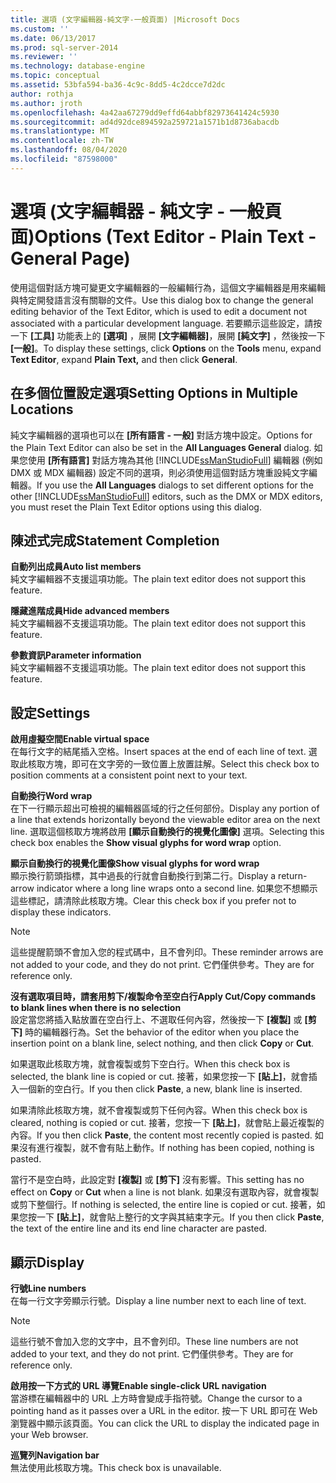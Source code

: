 ```yaml
---
title: 選項 (文字編輯器-純文字-一般頁面) |Microsoft Docs
ms.custom: ''
ms.date: 06/13/2017
ms.prod: sql-server-2014
ms.reviewer: ''
ms.technology: database-engine
ms.topic: conceptual
ms.assetid: 53bfa594-ba36-4c9c-8dd5-4c2dcce7d2dc
author: rothja
ms.author: jroth
ms.openlocfilehash: 4a42aa67279dd9effd64abbf82973641424c5930
ms.sourcegitcommit: ad4d92dce894592a259721a1571b1d8736abacdb
ms.translationtype: MT
ms.contentlocale: zh-TW
ms.lasthandoff: 08/04/2020
ms.locfileid: "87598000"
---
```

# <a name="options-text-editor---plain-text---general-page"></a><span data-ttu-id="00177-102">選項 (文字編輯器 - 純文字 - 一般頁面)</span><span class="sxs-lookup"><span data-stu-id="00177-102">Options (Text Editor - Plain Text - General Page)</span></span>
  <span data-ttu-id="00177-103">使用這個對話方塊可變更文字編輯器的一般編輯行為，這個文字編輯器是用來編輯與特定開發語言沒有關聯的文件。</span><span class="sxs-lookup"><span data-stu-id="00177-103">Use this dialog box to change the general editing behavior of the Text Editor, which is used to edit a document not associated with a particular development language.</span></span> <span data-ttu-id="00177-104">若要顯示這些設定，請按一下 **[工具]** 功能表上的 **[選項]** ，展開 **[文字編輯器]**，展開 **[純文字]** ，然後按一下 **[一般]**。</span><span class="sxs-lookup"><span data-stu-id="00177-104">To display these settings, click **Options** on the **Tools** menu, expand **Text Editor**, expand **Plain Text,** and then click **General**.</span></span>  
  
## <a name="setting-options-in-multiple-locations"></a><span data-ttu-id="00177-105">在多個位置設定選項</span><span class="sxs-lookup"><span data-stu-id="00177-105">Setting Options in Multiple Locations</span></span>  
 <span data-ttu-id="00177-106">純文字編輯器的選項也可以在 **[所有語言 - 一般]** 對話方塊中設定。</span><span class="sxs-lookup"><span data-stu-id="00177-106">Options for the Plain Text Editor can also be set in the **All Languages General** dialog.</span></span> <span data-ttu-id="00177-107">如果您使用 **[所有語言]** 對話方塊為其他 [!INCLUDE[ssManStudioFull](../includes/ssmanstudiofull-md.md)] 編輯器 (例如 DMX 或 MDX 編輯器) 設定不同的選項，則必須使用這個對話方塊重設純文字編輯器。</span><span class="sxs-lookup"><span data-stu-id="00177-107">If you use the **All Languages** dialogs to set different options for the other [!INCLUDE[ssManStudioFull](../includes/ssmanstudiofull-md.md)] editors, such as the DMX or MDX editors, you must reset the Plain Text Editor options using this dialog.</span></span>  
  
## <a name="statement-completion"></a><span data-ttu-id="00177-108">陳述式完成</span><span class="sxs-lookup"><span data-stu-id="00177-108">Statement Completion</span></span>  
 <span data-ttu-id="00177-109">**自動列出成員**</span><span class="sxs-lookup"><span data-stu-id="00177-109">**Auto list members**</span></span>  
 <span data-ttu-id="00177-110">純文字編輯器不支援這項功能。</span><span class="sxs-lookup"><span data-stu-id="00177-110">The plain text editor does not support this feature.</span></span>  
  
 <span data-ttu-id="00177-111">**隱藏進階成員**</span><span class="sxs-lookup"><span data-stu-id="00177-111">**Hide advanced members**</span></span>  
 <span data-ttu-id="00177-112">純文字編輯器不支援這項功能。</span><span class="sxs-lookup"><span data-stu-id="00177-112">The plain text editor does not support this feature.</span></span>  
  
 <span data-ttu-id="00177-113">**參數資訊**</span><span class="sxs-lookup"><span data-stu-id="00177-113">**Parameter information**</span></span>  
 <span data-ttu-id="00177-114">純文字編輯器不支援這項功能。</span><span class="sxs-lookup"><span data-stu-id="00177-114">The plain text editor does not support this feature.</span></span>  
  
## <a name="settings"></a><span data-ttu-id="00177-115">設定</span><span class="sxs-lookup"><span data-stu-id="00177-115">Settings</span></span>  
 <span data-ttu-id="00177-116">**啟用虛擬空間**</span><span class="sxs-lookup"><span data-stu-id="00177-116">**Enable virtual space**</span></span>  
 <span data-ttu-id="00177-117">在每行文字的結尾插入空格。</span><span class="sxs-lookup"><span data-stu-id="00177-117">Insert spaces at the end of each line of text.</span></span> <span data-ttu-id="00177-118">選取此核取方塊，即可在文字旁的一致位置上放置註解。</span><span class="sxs-lookup"><span data-stu-id="00177-118">Select this check box to position comments at a consistent point next to your text.</span></span>  
  
 <span data-ttu-id="00177-119">**自動換行**</span><span class="sxs-lookup"><span data-stu-id="00177-119">**Word wrap**</span></span>  
 <span data-ttu-id="00177-120">在下一行顯示超出可檢視的編輯器區域的行之任何部份。</span><span class="sxs-lookup"><span data-stu-id="00177-120">Display any portion of a line that extends horizontally beyond the viewable editor area on the next line.</span></span> <span data-ttu-id="00177-121">選取這個核取方塊將啟用 **[顯示自動換行的視覺化圖像]** 選項。</span><span class="sxs-lookup"><span data-stu-id="00177-121">Selecting this check box enables the **Show visual glyphs for word wrap** option.</span></span>  
  
 <span data-ttu-id="00177-122">**顯示自動換行的視覺化圖像**</span><span class="sxs-lookup"><span data-stu-id="00177-122">**Show visual glyphs for word wrap**</span></span>  
 <span data-ttu-id="00177-123">顯示換行箭頭指標，其中過長的行就會自動換行到第二行。</span><span class="sxs-lookup"><span data-stu-id="00177-123">Display a return-arrow indicator where a long line wraps onto a second line.</span></span> <span data-ttu-id="00177-124">如果您不想顯示這些標記，請清除此核取方塊。</span><span class="sxs-lookup"><span data-stu-id="00177-124">Clear this check box if you prefer not to display these indicators.</span></span>  
  
> [!NOTE]  
>  <span data-ttu-id="00177-125">這些提醒箭頭不會加入您的程式碼中，且不會列印。</span><span class="sxs-lookup"><span data-stu-id="00177-125">These reminder arrows are not added to your code, and they do not print.</span></span> <span data-ttu-id="00177-126">它們僅供參考。</span><span class="sxs-lookup"><span data-stu-id="00177-126">They are for reference only.</span></span>  
  
 <span data-ttu-id="00177-127">**沒有選取項目時，請套用剪下/複製命令至空白行**</span><span class="sxs-lookup"><span data-stu-id="00177-127">**Apply Cut/Copy commands to blank lines when there is no selection**</span></span>  
 <span data-ttu-id="00177-128">設定當您將插入點放置在空白行上、不選取任何內容，然後按一下 **[複製]** 或 **[剪下]** 時的編輯器行為。</span><span class="sxs-lookup"><span data-stu-id="00177-128">Set the behavior of the editor when you place the insertion point on a blank line, select nothing, and then click **Copy** or **Cut**.</span></span>  
  
 <span data-ttu-id="00177-129">如果選取此核取方塊，就會複製或剪下空白行。</span><span class="sxs-lookup"><span data-stu-id="00177-129">When this check box is selected, the blank line is copied or cut.</span></span> <span data-ttu-id="00177-130">接著，如果您按一下 **[貼上]**，就會插入一個新的空白行。</span><span class="sxs-lookup"><span data-stu-id="00177-130">If you then click **Paste**, a new, blank line is inserted.</span></span>  
  
 <span data-ttu-id="00177-131">如果清除此核取方塊，就不會複製或剪下任何內容。</span><span class="sxs-lookup"><span data-stu-id="00177-131">When this check box is cleared, nothing is copied or cut.</span></span> <span data-ttu-id="00177-132">接著，您按一下 **[貼上]**，就會貼上最近複製的內容。</span><span class="sxs-lookup"><span data-stu-id="00177-132">If you then click **Paste**, the content most recently copied is pasted.</span></span> <span data-ttu-id="00177-133">如果沒有進行複製，就不會有貼上動作。</span><span class="sxs-lookup"><span data-stu-id="00177-133">If nothing has been copied, nothing is pasted.</span></span>  
  
 <span data-ttu-id="00177-134">當行不是空白時，此設定對 **[複製]** 或 **[剪下]** 沒有影響。</span><span class="sxs-lookup"><span data-stu-id="00177-134">This setting has no effect on **Copy** or **Cut** when a line is not blank.</span></span> <span data-ttu-id="00177-135">如果沒有選取內容，就會複製或剪下整個行。</span><span class="sxs-lookup"><span data-stu-id="00177-135">If nothing is selected, the entire line is copied or cut.</span></span> <span data-ttu-id="00177-136">接著，如果您按一下 **[貼上]**，就會貼上整行的文字與其結束字元。</span><span class="sxs-lookup"><span data-stu-id="00177-136">If you then click **Paste**, the text of the entire line and its end line character are pasted.</span></span>  
  
## <a name="display"></a><span data-ttu-id="00177-137">顯示</span><span class="sxs-lookup"><span data-stu-id="00177-137">Display</span></span>  
 <span data-ttu-id="00177-138">**行號**</span><span class="sxs-lookup"><span data-stu-id="00177-138">**Line numbers**</span></span>  
 <span data-ttu-id="00177-139">在每一行文字旁顯示行號。</span><span class="sxs-lookup"><span data-stu-id="00177-139">Display a line number next to each line of text.</span></span>  
  
> [!NOTE]  
>  <span data-ttu-id="00177-140">這些行號不會加入您的文字中，且不會列印。</span><span class="sxs-lookup"><span data-stu-id="00177-140">These line numbers are not added to your text, and they do not print.</span></span> <span data-ttu-id="00177-141">它們僅供參考。</span><span class="sxs-lookup"><span data-stu-id="00177-141">They are for reference only.</span></span>  
  
 <span data-ttu-id="00177-142">**啟用按一下方式的 URL 導覽**</span><span class="sxs-lookup"><span data-stu-id="00177-142">**Enable single-click URL navigation**</span></span>  
 <span data-ttu-id="00177-143">當游標在編輯器中的 URL 上方時會變成手指符號。</span><span class="sxs-lookup"><span data-stu-id="00177-143">Change the cursor to a pointing hand as it passes over a URL in the editor.</span></span> <span data-ttu-id="00177-144">按一下 URL 即可在 Web 瀏覽器中顯示該頁面。</span><span class="sxs-lookup"><span data-stu-id="00177-144">You can click the URL to display the indicated page in your Web browser.</span></span>  
  
 <span data-ttu-id="00177-145">**巡覽列**</span><span class="sxs-lookup"><span data-stu-id="00177-145">**Navigation bar**</span></span>  
 <span data-ttu-id="00177-146">無法使用此核取方塊。</span><span class="sxs-lookup"><span data-stu-id="00177-146">This check box is unavailable.</span></span>  
  
  
